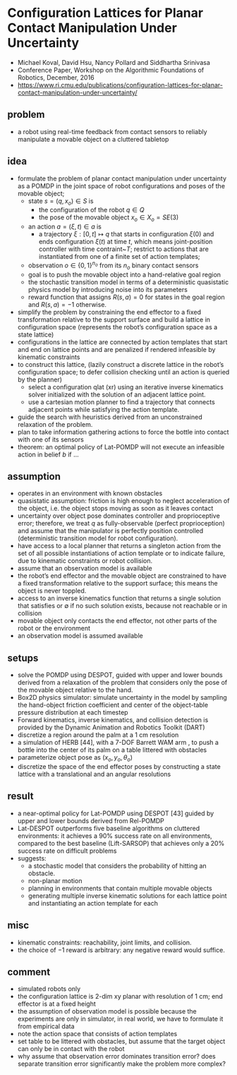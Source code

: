 # Configuration Lattices for Planar Contact Manipulation Under Uncertainty
* Michael Koval, David Hsu, Nancy Pollard and Siddhartha Srinivasa
* Conference Paper, Workshop on the Algorithmic Foundations of Robotics, December, 2016
* https://www.ri.cmu.edu/publications/configuration-lattices-for-planar-contact-manipulation-under-uncertainty/

## problem
* a robot using real-time feedback from contact sensors to reliably manipulate a movable object on a cluttered tabletop

## idea
* formulate the problem of planar contact manipulation under uncertainty as a POMDP
  in the joint space of robot configurations and poses of the movable object;
  * state $s = (q, x_o) \in S$ is 
    * the configuration of the robot $q \in Q$
    * the pose of the movable object $x_o \in X_o = SE(3)$
  * an action $a = (\xi, t) \in a$ is 
    * a trajectory $\xi: [0, t ] \mapsto q$ that starts in configuration $\xi(0)$ and 
      ends configuration $\xi(t)$ at time $t$,
      which means joint-position controller with time contraint~$T$;
      restrict to actions that are instantiated from one of a finite set of action templates;
  * observation $o \in \{0, 1\}^{n_o}$ from its $n_o$ binary contact sensors
  * goal is to push the movable object into a hand-relative goal region
  * the stochastic transition model in terms of a deterministic quasistatic physics model
    by introducing noise into its parameters
  * reward function that assigns $R(s, a) = 0$ for states  in the goal region and $R(s, a) = −1$ otherwise.
* simplify the problem by constraining the end effector to a fixed transformation
  relative to the support surface and build a lattice in configuration space
  (represents the robot’s configuration space as a state lattice)
* configurations in the lattice are connected by action templates that start and end on lattice points
  and are penalized if rendered infeasible by kinematic constraints
* to construct this lattice, 
  (lazily construct a discrete lattice in the robot’s configuration space;
  to defer collision checking until an action is queried by the planner)
  * select a configuration qlat (xr) using an iterative inverse kinematics solver initialized with 
    the solution of an adjacent lattice point.
  * use a cartesian motion planner to find a trajectory that connects adjacent points while satisfying the action template.
* guide the search with heuristics derived from an unconstrained relaxation of the problem.
* plan to take information gathering actions to force the bottle into contact with one of its sensors
* theorem: an optimal policy of Lat-POMDP will not execute an infeasible action in belief $b$ if ...

## assumption
* operates in an environment with known obstacles
* quasistatic assumption: friction is high enough to neglect acceleration of the object,
  i.e. the object stops moving as soon as it leaves contact
* uncertainty over object pose dominates controller and proprioceptive error;
  therefore, we treat $q$ as fully-observable (perfect proprioception) and
  assume that the manipulator is perfectly position controlled (deterministic transition model for robot configuration).
* have access to a local planner that returns a singleton action from the set of all possible
  instantiations of action template or to indicate failure, due to kinematic constraints or robot collision.
* assume that an observation model is available
* the robot’s end effector and the movable object are constrained to have
  a fixed transformation relative to the support surface; this means the object is never toppled.
*  access to an inverse kinematics function that returns a single solution that satisfies or
  $\emptyset$ if no such solution exists, because not reachable or in collision
* movable object only contacts the end effector, not other parts of the
  robot or the environment
* an observation model is assumed available
  
## setups
* solve the POMDP using DESPOT,
  guided with upper and lower bounds derived from a relaxation of the
  problem that considers only the pose of the movable object relative to the hand.
* Box2D physics simulator:
  simulate uncertainty in the model by sampling the hand-object friction coefficient and
  center of the object-table pressure distribution at each timestep
* Forward kinematics, inverse kinematics, and collision detection is provided by
  the Dynamic Animation and Robotics Toolkit (DART)
*  discretize a region  around the palm at a 1 cm resolution
*  a simulation of HERB [44], with a 7-DOF Barrett WAM arm ,
  to push a bottle into the center of its palm on a table littered with obstacles
* parameterize object pose as $(x_o, y_o, \theta_o )$
* discretize the space of the end effector poses by constructing a state
  lattice with a translational and an angular resolutions

## result
* a near-optimal policy for Lat-POMDP using DESPOT [43] guided by upper and lower bounds derived from Rel-POMDP
* Lat-DESPOT outperforms five baseline algorithms on cluttered environments:
  it achieves a 90% success rate on all environments, compared to the best baseline (Lift-SARSOP) that
  achieves only a 20% success rate on difficult problems
* suggests:
  * a stochastic model that considers the probability of hitting an obstacle.
  * non-planar motion
  * planning in environments that contain multiple movable objects
  * generating multiple inverse kinematic solutions for each lattice point and
    instantiating an action template for each

## misc
* kinematic constraints: reachability, joint limits, and collision.
* the choice of $-1$ reward is arbitrary: any negative reward would suffice.

## comment
* simulated robots only
* the configuration lattice is 2-dim xy planar with resolution of 1 cm;
  end effector is at a fixed height
* the assumption of observation model is possible because the experiments are only in simulator,
  in real world, we have to formulate it from empirical data
* note the action space that consists of action templates
* set table to be littered with obstacles, but assume that
  the target object can only be in contact with the robot
* why assume that observation error dominates transition error?
  does separate transition error significantly make the problem more complex?
